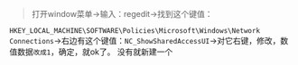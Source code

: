 > 打开window菜单->输入：regedit->找到这个键值：

`HKEY_LOCAL_MACHINE\SOFTWARE\Policies\Microsoft\Windows\Network Connections`->右边有这个键值：`NC_ShowSharedAccessUI`->对它右键，修改，数值数据`改成1`，确定，就ok了。
没有就新建一个

